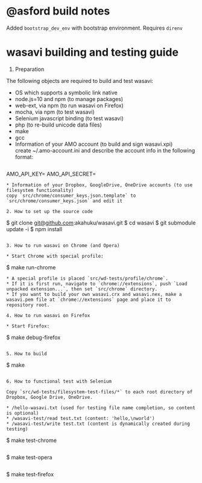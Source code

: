 @asford build notes
===================


Added `bootstrap_dev_env` with bootstrap environment.
Requires `direnv`


wasavi building and testing guide
=================================

1. Preparation

  The following objects are required to build and test wasavi:

  * OS which supports a symbolic link native
  * node.js=10 and npm (to manage packages)
  * web-ext, via npm (to run wasavi on Firefox)
  * mocha, via npm (to test wasavi)
  * Selenium javascript binding (to test wasavi)
  * php (to re-build unicode data files)
  * make
  * gcc
  * Information of your AMO account (to build and sign wasavi.xpi)  
    create ~/.amo-account.ini and describe the account info in the following format:
    ```
  AMO_API_KEY=<API key of your AMO account>
  AMO_API_SECRET=<Secret key of your AMO account>
  ```
  * Information of your Dropbox, GoogleDrive, OneDrive accounts (to use filesystem functionality)  
  copy `src/chrome/consumer_keys.json.template` to `src/chrome/consumer_keys.json` and edit it

2. How to set up the source code

  ```
  $ git clone git@github.com:akahuku/wasavi.git
  $ cd wasavi
  $ git submodule update -i
  $ npm install
  ```

3. How to run wasavi on Chrome (and Opera)

  * Start Chrome with special profile:
  ```
  $ make run-chrome
  ```
  * A special profile is placed `src/wd-tests/profile/chrome`.
  * If it is first run, navigate to `chrome://extensions`, push `Load unpacked extension...`, then set `src/chrome` directory.
  * If you want to build your own wasavi.crx and wasavi.nex, make a wasavi.pem file at `chrome://extensions` page and place it to repository root.

4. How to run wasavi on Firefox

  * Start Firefox:
  ```
  $ make debug-firefox
  ```

5. How to build

  ```
  $ make
  ```

6. How to functional test with Selenium

  Copy `src/wd-tests/filesystem-test-files/*` to each root directory of Dropbox, Google Drive, OneDrive.

  * /hello-wasavi.txt (used for testing file name completion, so content is optional)
  * /wasavi-test/read test.txt (content: 'hello,\nworld')
  * /wasavi-test/write test.txt (content is dynamically created during testing)

  ```
  $ make test-chrome
  ```
  ```
  $ make test-opera
  ```
  ```
  $ make test-firefox
  ```
